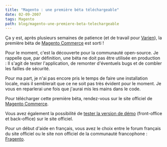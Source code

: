 ```yaml
---
title: "Magento : une première béta téléchargeable"
date: 02-09-2007
tags: Magento
path: blog/magento-une-premiere-beta-telechargeable
---
```

Ça y est, après plusieurs semaines de patience (et de travail pour [Varien](http://www.varien.com/)), la première béta de [Magento Commerce](http://narno.com/tag/magento) est sorti !

Pour le moment, c'est la découverte pour la communauté open-source. Je rappelle que, par définition, une béta ne doit pas être utilisée en production : Il s'agit de tester l'application, de remonter d'éventuels bugs et de combler les failles de sécurité.
<!-- excerpt -->
Pour ma part, je n'ai pas encore pris le temps de faire une installation locale, mais il semblerait que ce ne soit pas très évident pour le moment. Je vous en reparlerai une fois que j'aurai mis les mains dans le code.

Pour télécharger cette première béta, rendez-vous sur le site officiel de [Magento Commerce](http://www.magentocommerce.com/).

Vous avez également la possibilité de [tester la version de démo](http://www.magentocommerce.com/demo) (front-office et back-office) sur le site officiel.

Pour un début d'aide en français, vous avez le choix entre le forum français du site officiel ou le site non officiel de la communauté francophone : [Fragento](http://www.fragento.org/).
